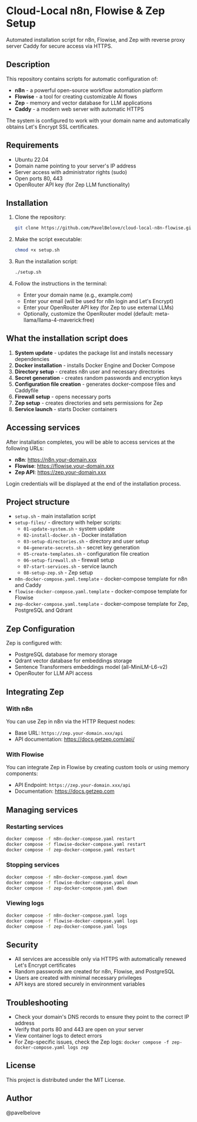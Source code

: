 # Cloud-Local n8n, Flowise & Zep Setup

Automated installation script for n8n, Flowise, and Zep with reverse proxy server Caddy for secure access via HTTPS.

## Description

This repository contains scripts for automatic configuration of:

- **n8n** - a powerful open-source workflow automation platform
- **Flowise** - a tool for creating customizable AI flows
- **Zep** - memory and vector database for LLM applications
- **Caddy** - a modern web server with automatic HTTPS

The system is configured to work with your domain name and automatically obtains Let's Encrypt SSL certificates.

## Requirements

- Ubuntu 22.04 
- Domain name pointing to your server's IP address
- Server access with administrator rights (sudo)
- Open ports 80, 443
- OpenRouter API key (for Zep LLM functionality)

## Installation

1. Clone the repository:
   ```bash
   git clone https://github.com/PavelBelove/cloud-local-n8n-flowise.git && cd cloud-local-n8n-flowise
   ```

2. Make the script executable:
   ```bash
   chmod +x setup.sh
   ```

3. Run the installation script:
   ```bash
   ./setup.sh
   ```

4. Follow the instructions in the terminal:
   - Enter your domain name (e.g., example.com)
   - Enter your email (will be used for n8n login and Let's Encrypt)
   - Enter your OpenRouter API key (for Zep to use external LLMs)
   - Optionally, customize the OpenRouter model (default: meta-llama/llama-4-maverick:free)

## What the installation script does

1. **System update** - updates the package list and installs necessary dependencies
2. **Docker installation** - installs Docker Engine and Docker Compose
3. **Directory setup** - creates n8n user and necessary directories
4. **Secret generation** - creates random passwords and encryption keys
5. **Configuration file creation** - generates docker-compose files and Caddyfile
6. **Firewall setup** - opens necessary ports
7. **Zep setup** - creates directories and sets permissions for Zep
8. **Service launch** - starts Docker containers

## Accessing services

After installation completes, you will be able to access services at the following URLs:

- **n8n**: https://n8n.your-domain.xxx
- **Flowise**: https://flowise.your-domain.xxx
- **Zep API**: https://zep.your-domain.xxx

Login credentials will be displayed at the end of the installation process.

## Project structure

- `setup.sh` - main installation script
- `setup-files/` - directory with helper scripts:
  - `01-update-system.sh` - system update
  - `02-install-docker.sh` - Docker installation
  - `03-setup-directories.sh` - directory and user setup
  - `04-generate-secrets.sh` - secret key generation
  - `05-create-templates.sh` - configuration file creation
  - `06-setup-firewall.sh` - firewall setup
  - `07-start-services.sh` - service launch
  - `08-setup-zep.sh` - Zep setup
- `n8n-docker-compose.yaml.template` - docker-compose template for n8n and Caddy
- `flowise-docker-compose.yaml.template` - docker-compose template for Flowise
- `zep-docker-compose.yaml.template` - docker-compose template for Zep, PostgreSQL and Qdrant

## Zep Configuration

Zep is configured with:
- PostgreSQL database for memory storage
- Qdrant vector database for embeddings storage
- Sentence Transformers embeddings model (all-MiniLM-L6-v2)
- OpenRouter for LLM API access

## Integrating Zep

### With n8n
You can use Zep in n8n via the HTTP Request nodes:
- Base URL: `https://zep.your-domain.xxx/api`
- API documentation: https://docs.getzep.com/api/

### With Flowise
You can integrate Zep in Flowise by creating custom tools or using memory components:
- API Endpoint: `https://zep.your-domain.xxx/api`
- Documentation: https://docs.getzep.com

## Managing services

### Restarting services

```bash
docker compose -f n8n-docker-compose.yaml restart
docker compose -f flowise-docker-compose.yaml restart
docker compose -f zep-docker-compose.yaml restart
```

### Stopping services

```bash
docker compose -f n8n-docker-compose.yaml down
docker compose -f flowise-docker-compose.yaml down
docker compose -f zep-docker-compose.yaml down
```

### Viewing logs

```bash
docker compose -f n8n-docker-compose.yaml logs
docker compose -f flowise-docker-compose.yaml logs
docker compose -f zep-docker-compose.yaml logs
```

## Security

- All services are accessible only via HTTPS with automatically renewed Let's Encrypt certificates
- Random passwords are created for n8n, Flowise, and PostgreSQL
- Users are created with minimal necessary privileges
- API keys are stored securely in environment variables

## Troubleshooting

- Check your domain's DNS records to ensure they point to the correct IP address
- Verify that ports 80 and 443 are open on your server
- View container logs to detect errors
- For Zep-specific issues, check the Zep logs: `docker compose -f zep-docker-compose.yaml logs zep`

## License

This project is distributed under the MIT License.

## Author

@pavelbelove